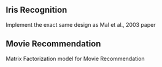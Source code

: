 ## Iris Recognition
Implement the exact same design as Mal et al., 2003 paper

## Movie Recommendation 
Matrix Factorization model for Movie Recommendation

